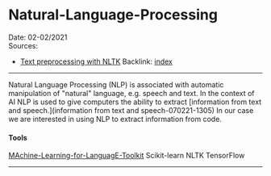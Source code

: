 # Natural-Language-Processing
Date: 02-02/2021  
Sources:  
- [Text preprocessing with NLTK](https://towardsdatascience.com/nlp-preprocessing-with-nltk-3c04ee00edc0)
Backlink: [index](index)  

---
Natural Language Processing (NLP) is associated with automatic manipulation of
"natural" language, e.g. speech and text.
In the context of AI NLP is used to give computers the ability to extract 
[information from text and speech.](information from text and speech-070221-1305)
In our case we are interested in using NLP to extract information from code.


#### Tools
[MAchine-Learning-for-LanguagE-Toolkit](machine-learning-for-language-toolkit-040221-0749.md)
Scikit-learn
NLTK
TensorFlow


----
